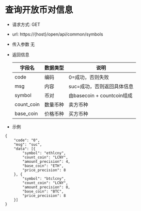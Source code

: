# 查询开放币对信息
- 请求方式: GET
- url: https://{host}/open/api/common/symbols
- 传入参数   无
- 返回信息

    | 字段名 | 数据类型 | 说明 |
    | --- | --- | --- |
    | code | 编码 | 0=成功，否则失败 |
    | msg | 内容 | suc=成功，否则返回具体信息 |
    | symbol | 币对 | 由basecoin + countcoin组成 |
    | count_coin | 数量币种 | 卖方币种 |
    | base_coin | 价格币种 | 买方币种 |
    
- 示例
```
{
	"code": "0",
	"msg": "suc",
	"data": [{
		"symbol": "ethlcny",
		"count_coin": "LCNY",
		"amount_precision": 4,
		"base_coin": "ETH",
		"price_precision": 8
	}, {
		"symbol": "btclcny",
		"count_coin": "LCNY",
		"amount_precision": 8,
		"base_coin": "BTC",
		"price_precision": 8
	}]
}
```
